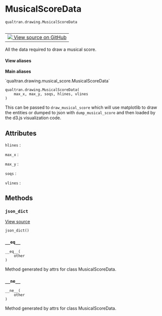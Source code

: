 # MusicalScoreData
`qualtran.drawing.MusicalScoreData`


<table class="tfo-notebook-buttons tfo-api nocontent" align="left">
<td>
  <a target="_blank" href="https://github.com/quantumlib/Qualtran/blob/main/qualtran/drawing/musical_score.py#L528-L544">
    <img src="https://www.tensorflow.org/images/GitHub-Mark-32px.png" />
    View source on GitHub
  </a>
</td>
</table>



All the data required to draw a musical score.

<section class="expandable">
  <h4 class="showalways">View aliases</h4>
  <p>
<b>Main aliases</b>
<p>`qualtran.drawing.musical_score.MusicalScoreData`</p>
</p>
</section>

<pre class="devsite-click-to-copy prettyprint lang-py tfo-signature-link">
<code>qualtran.drawing.MusicalScoreData(
    max_x, max_y, soqs, hlines, vlines
)
</code></pre>



<!-- Placeholder for "Used in" -->

This can be passed to `draw_musical_score` which will use matplotlib
to draw the entities or dumped to json with `dump_musical_score` and then
loaded by the d3.js visualization code.



<h2 class="add-link">Attributes</h2>

`hlines`<a id="hlines"></a>
: &nbsp;

`max_x`<a id="max_x"></a>
: &nbsp;

`max_y`<a id="max_y"></a>
: &nbsp;

`soqs`<a id="soqs"></a>
: &nbsp;

`vlines`<a id="vlines"></a>
: &nbsp;




## Methods

<h3 id="json_dict"><code>json_dict</code></h3>

<a target="_blank" class="external" href="https://github.com/quantumlib/Qualtran/blob/main/qualtran/drawing/musical_score.py#L543-L544">View source</a>

<pre class="devsite-click-to-copy prettyprint lang-py tfo-signature-link">
<code>json_dict()
</code></pre>




<h3 id="__eq__"><code>__eq__</code></h3>

<pre class="devsite-click-to-copy prettyprint lang-py tfo-signature-link">
<code>__eq__(
    other
)
</code></pre>

Method generated by attrs for class MusicalScoreData.


<h3 id="__ne__"><code>__ne__</code></h3>

<pre class="devsite-click-to-copy prettyprint lang-py tfo-signature-link">
<code>__ne__(
    other
)
</code></pre>

Method generated by attrs for class MusicalScoreData.




